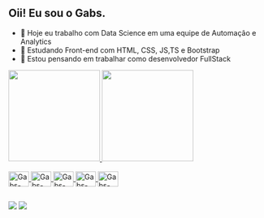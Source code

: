 ## Oii! Eu sou o Gabs.

- 📸 Hoje eu trabalho com Data Science em uma equipe de Automação e Analytics
- 🎒 Estudando Front-end com HTML, CSS, JS,TS e Bootstrap
- 🤔 Estou pensando em trabalhar como desenvolvedor FullStack


<div style="display: inline">
  <a href="https://github.com/GabsDsgn">
  <img height="180em" src="https://github-readme-stats.vercel.app/api?username=GabsDsgn&hide=issues,prs&show_icons=true&theme=radical"/>
  <img height="180em" src="https://github-readme-stats.vercel.app/api/top-langs/?username=GabsDsgn&layout=compact&theme=radical"/>
</div>

<div style="display: inline_block"><br>
  <img align="center" alt="Gabs-HTML" height="30" width="40" src="https://cdn.jsdelivr.net/gh/devicons/devicon/icons/html5/html5-original-wordmark.svg"/>
  <img align="center" alt="Gabs-HTML" height="30" width="40" src="https://cdn.jsdelivr.net/gh/devicons/devicon/icons/css3/css3-original-wordmark.svg"/>
  <img align="center" alt="Gabs-HTML" height="30" width="40" src="https://cdn.jsdelivr.net/gh/devicons/devicon/icons/javascript/javascript-original.svg"/>
  <img align="center" alt="Gabs-HTML" height="30" width="40" src="https://cdn.jsdelivr.net/gh/devicons/devicon/icons/bootstrap/bootstrap-original-wordmark.svg"/>
  <img align="center" alt="Gabs-HTML" height="30" width="40" src="https://cdn.jsdelivr.net/gh/devicons/devicon/icons/python/python-original.svg"/>
</div>

##

<div> 
  <a href="https://instagram.com/designeer_gabs" target="_blank"><img src="https://img.shields.io/badge/-Instagram-%23E4405F?style=for-the-badge&logo=instagram&logoColor=white" target="_blank"></a>
  <a href="https://www.linkedin.com/in/gabsdsgn/" target="_blank"><img src="https://img.shields.io/badge/-LinkedIn-%230077B5?style=for-the-badge&logo=linkedin&logoColor=white" target="_blank"></a> 
</div>
